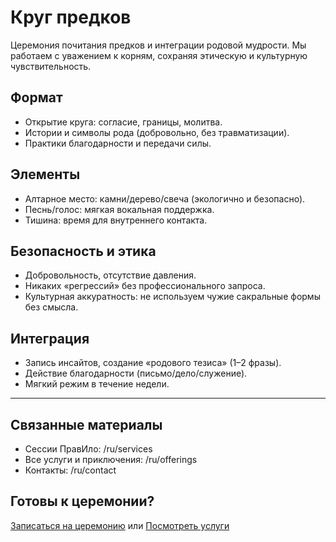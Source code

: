 # Круг предков

Церемония почитания предков и интеграции родовой мудрости. Мы работаем с уважением к корням, сохраняя этическую и культурную чувствительность.

## Формат
- Открытие круга: согласие, границы, молитва.
- Истории и символы рода (добровольно, без травматизации).
- Практики благодарности и передачи силы.

## Элементы
- Алтарное место: камни/дерево/свеча (экологично и безопасно).
- Песнь/голос: мягкая вокальная поддержка.
- Тишина: время для внутреннего контакта.

## Безопасность и этика
- Добровольность, отсутствие давления.
- Никаких «регрессий» без профессионального запроса.
- Культурная аккуратность: не используем чужие сакральные формы без смысла.

## Интеграция
- Запись инсайтов, создание «родового тезиса» (1–2 фразы).
- Действие благодарности (письмо/дело/служение).
- Мягкий режим в течение недели.

---

## Связанные материалы
- Сессии ПравИло: /ru/services
- Все услуги и приключения: /ru/offerings
- Контакты: /ru/contact

## Готовы к церемонии?
[Записаться на церемонию](/ru/contact) или [Посмотреть услуги](/ru/services)

